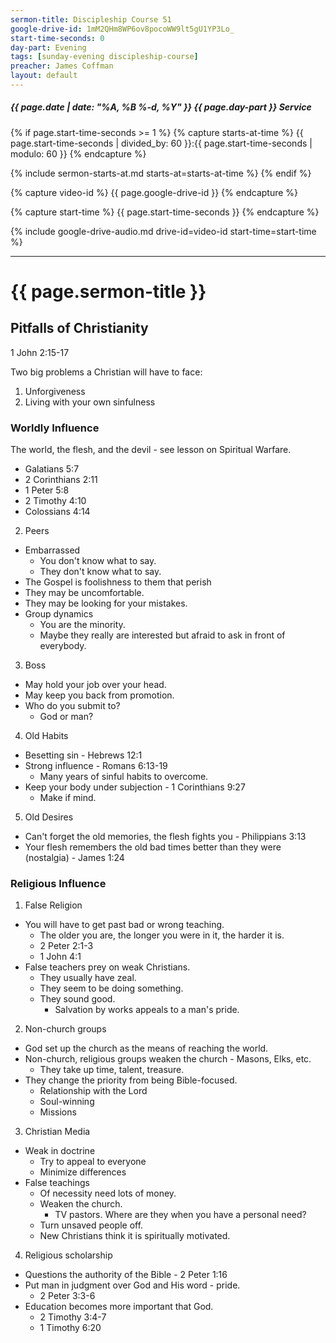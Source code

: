 ```yaml
---
sermon-title: Discipleship Course 51
google-drive-id: 1mM2QHm8WP6ov8pocoWW9lt5gU1YP3Lo_
start-time-seconds: 0
day-part: Evening
tags: [sunday-evening discipleship-course]
preacher: James Coffman
layout: default
---
```


##### {{ page.date | date: "%A, %B %-d, %Y" }} {{ page.day-part }} Service

{% if page.start-time-seconds >= 1 %}
{% capture starts-at-time %}
{{ page.start-time-seconds | divided_by: 60 }}:{{ page.start-time-seconds | modulo: 60 }}
{% endcapture %}

{% include sermon-starts-at.md starts-at=starts-at-time %}
{% endif %}

{% capture video-id %}
{{ page.google-drive-id }}
{% endcapture %}

{% capture start-time %}
{{ page.start-time-seconds }}
{% endcapture %}

{% include google-drive-audio.md drive-id=video-id start-time=start-time %}

***

# {{ page.sermon-title }}

## Pitfalls of Christianity

1 John 2:15-17

Two big problems a Christian will have to face:
1. Unforgiveness
2. Living with your own sinfulness

### Worldly Influence

The world, the flesh, and the devil - see lesson on Spiritual Warfare.

- Galatians 5:7
- 2 Corinthians 2:11
- 1 Peter 5:8
- 2 Timothy 4:10
- Colossians 4:14

2. Peers
- Embarrassed 
    - You don't know what to say.
    - They don't know what to say.
- The Gospel is foolishness to them that perish
- They may be uncomfortable.
- They may be looking for your mistakes.
- Group dynamics
    - You are the minority.
    - Maybe they really are interested but afraid to ask in front of everybody.

3. Boss
- May hold your job over your head.
- May keep you back from promotion.
- Who do you submit to?
    - God or man?

4. Old Habits
- Besetting sin - Hebrews 12:1
- Strong influence - Romans 6:13-19
    - Many years of sinful habits to overcome.
- Keep your body under subjection - 1 Corinthians 9:27
    - Make if mind.

5. Old Desires
- Can't forget the old memories, the flesh fights you - Philippians 3:13
- Your flesh remembers the old bad times better than they were (nostalgia) - James 1:24


### Religious Influence

1. False Religion
- You will have to get past bad or wrong teaching.
    - The older you are, the longer you were in it, the harder it is.
    - 2 Peter 2:1-3
    - 1 John 4:1
- False teachers prey on weak Christians.
    - They usually have zeal.
    - They seem to be doing something.
    - They sound good.
        - Salvation by works appeals to a man's pride.

2. Non-church groups
- God set up the church as the means of reaching the world.
- Non-church, religious groups weaken the church - Masons, Elks, etc.
    - They take up time, talent, treasure.
- They change the priority from being Bible-focused.
    - Relationship with the Lord
    - Soul-winning
    - Missions

3. Christian Media
- Weak in doctrine
    - Try to appeal to everyone
    - Minimize differences
- False teachings
    - Of necessity need lots of money.
    - Weaken the church.
        - TV pastors. Where are they when you have a personal need?
    - Turn unsaved people off.
    - New Christians think it is spiritually motivated.

4. Religious scholarship
- Questions the authority of the Bible - 2 Peter 1:16
- Put man in judgment over God and His word - pride.
    - 2 Peter 3:3-6
- Education becomes more important that God.
    - 2 Timothy 3:4-7
    - 1 Timothy 6:20